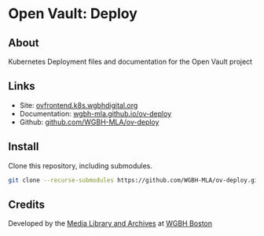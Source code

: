 # Open Vault: Deploy

## About

Kubernetes Deployment files and documentation for the Open Vault project

## Links

- Site: [ovfrontend.k8s.wgbhdigital.org](https://openvault.wgbh.org/)
- Documentation: [wgbh-mla.github.io/ov-deploy](https://wgbh-mla.github.io/ov-deploy/)
- Github: [github.com/WGBH-MLA/ov-deploy](https://github.com/WGBH-MLA/ov-deploy)

## Install

Clone this repository, including submodules.

```bash title="clone with submodules"
git clone --recurse-submodules https://github.com/WGBH-MLA/ov-deploy.git
```

## Credits

Developed by the [Media Library and Archives](https://www.wgbh.org/foundation/what-we-do/media-library-and-archives) at [WGBH Boston](https://wgbh.org)
